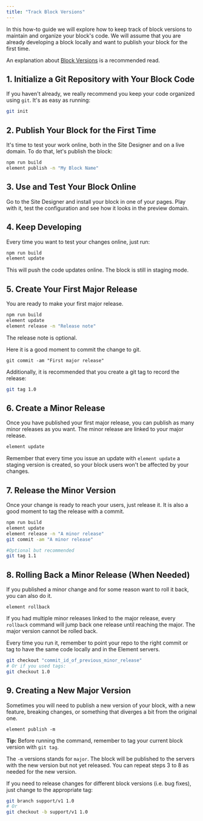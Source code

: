 ```yaml
---
title: "Track Block Versions"
---
```


In this how-to guide we will explore how to keep track of block versions to maintain and organize your block's code. We will assume that you are already
developing a block locally and want to publish your block for the first time.

An explanation about [Block Versions](/explanations/block-versions) is a recommended read.

## 1. Initialize a Git Repository with Your Block Code 

If you haven't already, we really recommend you keep your code organized using `git`. It's as easy as running:

```bash
git init
```

## 2. Publish Your Block for the First Time

It's time to test your work online, both in the Site Designer and on a live domain. To do that, let's publish the block:

```bash
npm run build
element publish -n "My Block Name"
```

## 3. Use and Test Your Block Online

Go to the Site Designer and install your block in one of your pages. Play with it, test the configuration and see how it looks in the preview domain.

## 4. Keep Developing

Every time you want to test your changes online, just run:

```bash
npm run build
element update
```

This will push the code updates online. The block is still in staging mode.

## 5. Create Your First Major Release

You are ready to make your first major release.

```bash
npm run build
element update
element release -n "Release note"
```

The release note is optional.

Here it is a good moment to commit the change to git.

```
git commit -am "First major release"
```

Additionally, it is recommended that you create a git tag to record the release:

```bash
git tag 1.0
```

## 6. Create a Minor Release

Once you have published your first major release, you can publish as many minor releases as you want. The minor release are linked to your major release.

```bash
element update
```

Remember that every time you issue an update with `element update` a staging version is created, so your block users won't be affected by your changes.

## 7. Release the Minor Version

Once your change is ready to reach your users, just release it. It is also a good moment to tag the release with a commit.

```bash
npm run build
element update
element release -n "A minor release"
git commit -am "A minor release"

#Optional but recommended
git tag 1.1
```

## 8. Rolling Back a Minor Release (When Needed)

If you published a minor change and for some reason want to roll it back, you can also do it.

```
element rollback
```

If you had multiple minor releases linked to the major release, every `rollback` command will jump back one release until reaching the major. The major version
cannot be rolled back.

Every time you run it, remember to point your repo to the right commit or tag to have the same code locally and in the Element servers.

```bash
git checkout "commit_id_of_previous_minor_release"
# Or if you used tags:
git checkout 1.0
```


## 9. Creating a New Major Version

Sometimes you will need to publish a new version of your block, with a new feature, breaking changes, or something that diverges a bit from the original one.

```
element publish -m
```

**Tip:** Before running the command, remember to tag your current block version with `git tag`.

The `-m` versions stands for `major`. The block will be published to the servers with the new version but not yet released. You can repeat steps
3 to 8 as needed for the new version.


If you need to release changes for different block versions (i.e. bug fixes), just change to the appropriate tag:

```bash
git branch support/v1 1.0
# Or
git checkout -b support/v1 1.0
```